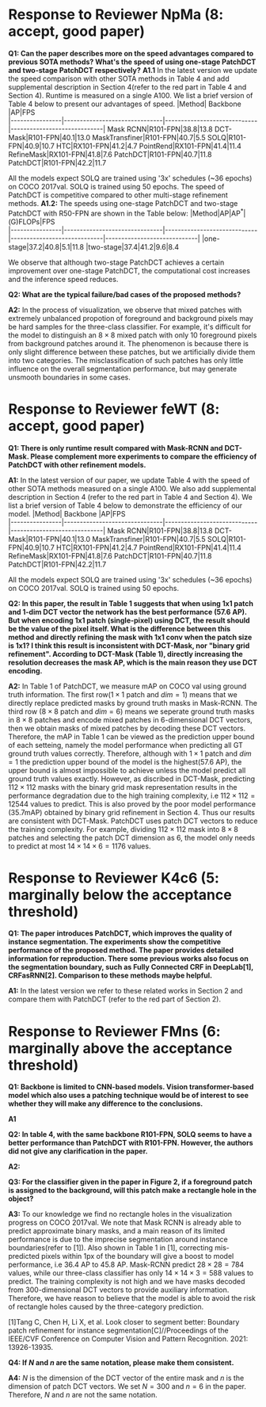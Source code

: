 # Response to Reviewer NpMa (8: accept, good paper)
**Q1: Can the paper describes more on the speed advantages compared to previous SOTA methods? What's the speed of using one-stage PatchDCT and two-stage PatchDCT respectively?**
**A1.1**
In the latest version we update the speed comparison with other SOTA methods in Table 4 and add supplemental description in Section 4(refer to the red part in Table 4 and Section 4). Runtime is measured on a single A100. We list a brief version of Table 4 below to present our advantages of speed.
|Method| Backbone |AP|FPS                        
|----------------|-------------------------------|-----------------------------|-----------------------------|
Mask RCNN|R101-FPN|38.8|13.8
DCT-Mask|R101-FPN|40.1|13.0
MaskTransfiner|R101-FPN|40.7|5.5
SOLQ|R101-FPN|40.9|10.7
HTC|RX101-FPN|41.2|4.7
PointRend|RX101-FPN|41.4|11.4
RefineMask|RX101-FPN|41.8|7.6
PatchDCT|R101-FPN|40.7|11.8
PatchDCT|R101-FPN|42.2|11.7

All the models expect SOLQ are trained using '3x' schedules (~36 epochs) on COCO 2017val. SOLQ is trained using 50 epochs.
The speed of PatchDCT is competitive compared to other multi-stage refinement methods.
**A1.2:**
The speeds using one-stage PatchDCT and two-stage PatchDCT with R50-FPN are shown in the Table below:
|Method|AP|AP$^*$|(G)FLOPs|FPS                        
|----------------|-------------------------------|-----------------------------|-----------------------------|-----------------------------|
|one-stage|37.2|40.8|5.1|11.8
|two-stage|37.4|41.2|9.6|8.4


We observe that although two-stage PatchDCT achieves a certain improvement over one-stage PatchDCT, the computational cost increases and the inference speed reduces.
 

**Q2: What are the typical failure/bad cases of the proposed methods?**

**A2:**
In the process of visualization, we observe that mixed patches with extremely unbalanced propotion of foreground and background pixels may be hard samples for the three-class classifier. For example, it's difficult for the model to distinguish an  $8\times8$ mixed patch with only 10 foreground pixels from background patches around it. The phenomenon is because there is only slight difference between these patches, but we artificially divide them into two categories. The misclassification of such patches has only little influence on the overall segmentation performance, but may generate unsmooth boundaries in some cases.

# Response to Reviewer feWT (8: accept, good paper)
**Q1:   There is only runtime result compared with Mask-RCNN and DCT-Mask. Please complement more experiments to compare the efficiency of PatchDCT with other refinement models.**

**A1:**
In the latest version of our paper, we update Table 4 with the speed of other SOTA methods measured on a single A100. We also add supplemental description in Section 4 (refer to the red part in Table 4 and Section 4). We list a brief version of Table 4 below  to demonstrate the efficiency of our model.
|Method| Backbone |AP|FPS                        
|----------------|-------------------------------|-----------------------------|-----------------------------|
Mask RCNN|R101-FPN|38.8|13.8
DCT-Mask|R101-FPN|40.1|13.0
MaskTransfiner|R101-FPN|40.7|5.5
SOLQ|R101-FPN|40.9|10.7
HTC|RX101-FPN|41.2|4.7
PointRend|RX101-FPN|41.4|11.4
RefineMask|RX101-FPN|41.8|7.6
PatchDCT|R101-FPN|40.7|11.8
PatchDCT|R101-FPN|42.2|11.7

All the models expect SOLQ are trained using '3x' schedules (~36 epochs) on COCO 2017val. SOLQ is trained using 50 epochs.

**Q2: In this paper, the result in Table 1 suggests that when using 1x1 patch and 1-dim DCT vector the network has the best performance (57.6 AP). But when encoding 1x1 patch (single-pixel) using DCT, the result should be the value of the pixel itself. What is the difference between this method and directly refining the mask with 1x1 conv when the patch size is 1x1? I think this result is inconsistent with DCT-Mask, nor "binary grid refinement". According to DCT-Mask (Table 1), directly increasing the resolution decreases the mask AP, which is the main reason they use DCT encoding.**

**A2:**
In Table 1 of PatchDCT, we measure mAP on COCO val using ground truth information. The first row($1\times 1$ patch and $dim=1$) means that we directly replace predicted masks by ground truth masks in Mask-RCNN. The third row ($8\times 8$ patch and $dim=6$) means we seperate ground truth masks in $8\times 8$ patches and encode mixed patches in $6$-dimensional DCT vectors, then we obtain masks of mixed patches by decoding these DCT vectors. Therefore, the mAP in Table 1 can be viewed as the prediction upper bound of each setteing, namely the model performance when predicting all GT ground truth values correctly. Therefore, although with $1\times 1$ patch and $dim=1$ the prediction upper bound of the model is the highest(57.6 AP), the upper bound is almost impossible to achieve unless the model predict all ground truth values exactly. However, as discribed in DCT-Mask, predicting $112\times 112$ masks with the binary grid mask representation results in the performance degradation due to the high training complexity, i.e $112\times112 =12544$ values to predict. This is also proved by the poor model performance (35.7mAP) obtained by  binary grid refinement in Section 4.  Thus our results are consistent with DCT-Mask. PatchDCT uses patch DCT vectors to reduce the training complexity.  For example, dividing $112\times 112$ mask into $8\times8$ patches and selecting the patch DCT dimension as $6$, the model only needs to predict at most $14\times14\times 6 = 1176$ values.

# Response to Reviewer K4c6 (5: marginally below the acceptance threshold)
**Q1: The paper introduces PatchDCT, which improves the quality of instance segmentation. The experiments show the competitive performance of the proposed method. The paper provides detailed information for reproduction. There some previous works also focus on the segmentation boundary, such as Fully Connected CRF in DeepLab[1], CRFasRNN[2]. Comparison to these methods maybe helpful.**

**A1:** 
In the latest version we refer to these related works in Section 2 and compare them with PatchDCT (refer to the red part of Section 2).

# Response to Reviewer FMns (6: marginally above the acceptance threshold)
**Q1:  Backbone is limited to CNN-based models. Vision transformer-based model which also uses a patching technique would be of interest to see whether they will make any difference to the conclusions.**

**A1**

**Q2: In table 4, with the same backbone R101-FPN, SOLQ seems to have a better performance than PatchDCT with R101-FPN. However, the authors did not give any clarification in the paper.**

**A2:**

**Q3:  For the classifier given in the paper in Figure 2, if a foreground patch is assigned to the background, will this patch make a rectangle hole in the object?**

**A3:**
 To our knowledge we find no rectangle holes in the visualization progress on COCO 2017val. We note that Mask RCNN is already able to predict approximate binary masks, and a main reason of its limited performance is due to the imprecise segmentation around instance boundaries(refer to [1]). Also shown in Table 1 in [1], correcting mis-predicted pixels  within 1px of the boundary will give a boost to model performance, i.e 36.4 AP to 45.8 AP. Mask-RCNN predict $28\times28 =784$ values, while our three-class classifier has only $14\times 14\times 3 = 588$ values to predict. The training  complexity is not high and we have masks decoded from $300$-dimensional DCT vectors to provide auxiliary information. Therefore, we have reason to believe that the model is able to avoid the risk of rectangle holes caused by the three-category prediction.
 
 [1]Tang C, Chen H, Li X, et al. Look closer to segment better: Boundary patch refinement for instance segmentation[C]//Proceedings of the IEEE/CVF Conference on Computer Vision and Pattern Recognition. 2021: 13926-13935.

**Q4: If  $N$  and  $n$  are the same notation, please make them consistent.**

**A4:** 
$N$ is the dimension of the DCT vector of the entire mask and $n$ is the dimension of patch DCT vectors. We set $N=300$ and $n=6$ in the paper. Therefore, $N$ and $n$ are not the same notation.









